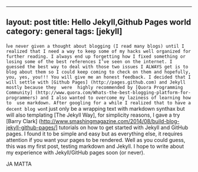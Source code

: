 
---
layout: post
title:  Hello Jekyll,Github Pages world
category: general
tags: [jekyll]
---

I`ve never given a thought about blogging (I read many blogs) until I realized that I need a way to keep
some of my hacks well organized for further reading. I always end up forgetting how I fixed something or
losing some of the best references I’ve seen on the internet. I guessed the best way to deal with those
two issues I ALWAYS get is to blog about them so I could keep coming to check on them and hopefully, you,
yes, you!!! You will give me an honest feedback. I decided that I will settle with [Github Pages]
(http://pages.github.com) and Jekyll mostly because they  were  highly recommended by
[Quora Programming Community] (http://www.quora.com/Whats-the-best-blogging-platform-for-programmers)
and I also wanted to overcome my laziness of learning how to  use markdown. After googling for a while
I realized that to have a decent blog won`t just only be a wrapping text with markdown synthax but will
also templating [The Jekyll Way], for simplicity reasons, I gave a try [Barry Clark] 
(http://www.smashingmagazine.com/2014/08/build-blog-jekyll-github-pages/] tutorials on how to get started
with Jekyll and GitHub pages. I found it to be simple and easy but as everything else, it requires
attention if you want your pages to be rendered. Well as you could guess, this was my first post,
testing markdown and Jekyll. I hope to write about my experience with Jekyll/GitHub pages soon (or never).

JA MATTA
